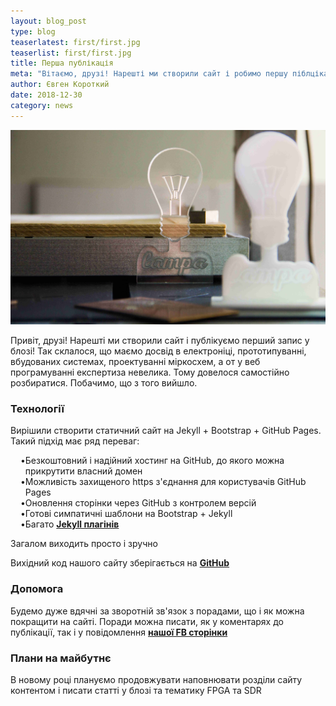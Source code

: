 ```yaml
---
layout: blog_post
type: blog
teaserlatest: first/first.jpg
teaserlist: first/first.jpg
title: Перша публікація
meta: "Вітаємо, друзі! Нарешті ми створили сайт і робимо першу піблцікацію в блозі. Розкажемо трошки про технології на базі яких створено наш сайт і про плани на майбутнє"
author: Євген Короткий
date: 2018-12-30 
category: news
---
```


![](/img/blog/first/first.jpg)

Привіт, друзі! Нарешті ми створили сайт і публікуємо перший запис у блозі! Так склалося, що маємо досвід в електроніці, прототипуванні, вбудованих системах, проектуванні міркосхем, а от у веб програмуванні експертиза невелика. Тому довелося самостійно розбиратися. Побачимо, що з того вийшло.

### Технології

Вирішили створити статичний сайт на Jekyll + Bootstrap + GitHub Pages. Такий підхід має ряд переваг:
* Безкоштовний і надійний хостинг на GitHub, до якого можна прикрутити власний домен
* Можливість захищеного https з'єднання для користувачів GitHub Pages
* Оновлення сторінки через GitHub з контролем версій
* Готові симпатичні шаблони на Bootstrap + Jekyll
* Багато **[Jekyll плагінів](https://github.com/planetjekyll/awesome-jekyll-plugins)**

Загалом виходить просто і зручно

Вихідний код нашого сайту зберігається на **[GitHub](https://github.com/LampaLab/lampalab.github.io)**

### Допомога

Будемо дуже вдячні за зворотній зв'язок з порадами, що і як можна покращити на сайті. Поради можна писати, як у коментарях до публікації, так і у повідомлення **[нашої FB сторінки](https://www.facebook.com/lampa.kpi/)**

### Плани на майбутнє

В новому році плануємо продовжувати наповнювати розділи сайту контентом і писати статті у блозі та тематику FPGA та SDR

<style type="text/css">
    ul { list-style-type: "•";}
</style>
